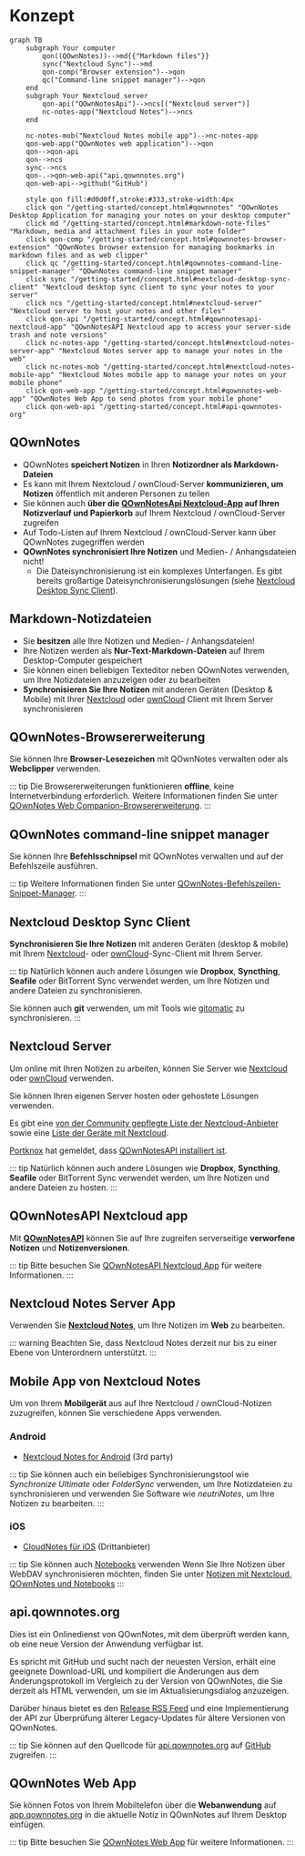# Konzept

```mermaid
graph TB
    subgraph Your computer
        qon((QOwnNotes))-->md{{"Markdown files"}}
        sync("Nextcloud Sync")-->md
        qon-comp("Browser extension")-->qon
        qc("Command-line snippet manager")-->qon
    end
    subgraph Your Nextcloud server
        qon-api("QOwnNotesApi")-->ncs[("Nextcloud server")]
        nc-notes-app("Nextcloud Notes")-->ncs
    end

    nc-notes-mob("Nextcloud Notes mobile app")-->nc-notes-app
    qon-web-app("QOwnNotes web application")-->qon
    qon-->qon-api
    qon-->ncs
    sync-->ncs
    qon-.->qon-web-api("api.qownnotes.org")
    qon-web-api-->github("GitHub")

    style qon fill:#d0d0ff,stroke:#333,stroke-width:4px
    click qon "/getting-started/concept.html#qownnotes" "QOwnNotes Desktop Application for managing your notes on your desktop computer"
    click md "/getting-started/concept.html#markdown-note-files" "Markdown, media and attachment files in your note folder"
    click qon-comp "/getting-started/concept.html#qownnotes-browser-extension" "QOwnNotes browser extension for managing bookmarks in markdown files and as web clipper"
    click qc "/getting-started/concept.html#qownnotes-command-line-snippet-manager" "QOwnNotes command-line snippet manager"
    click sync "/getting-started/concept.html#nextcloud-desktop-sync-client" "Nextcloud desktop sync client to sync your notes to your server"
    click ncs "/getting-started/concept.html#nextcloud-server" "Nextcloud server to host your notes and other files"
    click qon-api "/getting-started/concept.html#qownnotesapi-nextcloud-app" "QOwnNotesAPI Nextcloud app to access your server-side trash and note versions"
    click nc-notes-app "/getting-started/concept.html#nextcloud-notes-server-app" "Nextcloud Notes server app to manage your notes in the web"
    click nc-notes-mob "/getting-started/concept.html#nextcloud-notes-mobile-app" "Nextcloud Notes mobile app to manage your notes on your mobile phone"
    click qon-web-app "/getting-started/concept.html#qownnotes-web-app" "QOwnNotes Web App to send photos from your mobile phone"
    click qon-web-api "/getting-started/concept.html#api-qownnotes-org"
```

## QOwnNotes

- QOwnNotes **speichert Notizen** in Ihren **Notizordner als Markdown-Dateien**
- Es kann mit Ihrem Nextcloud / ownCloud-Server **kommunizieren, um Notizen** öffentlich mit anderen Personen zu teilen
- Sie können auch **über die [QOwnNotesApi Nextcloud-App](#qownnotesapi-nextcloud-app) auf Ihren Notizverlauf und Papierkorb** auf Ihrem Nextcloud / ownCloud-Server zugreifen
- Auf Todo-Listen auf Ihrem Nextcloud / ownCloud-Server kann über QOwnNotes zugegriffen werden
- **QOwnNotes synchronisiert Ihre Notizen** und Medien- / Anhangsdateien nicht!
    - Die Dateisynchronisierung ist ein komplexes Unterfangen. Es gibt bereits großartige Dateisynchronisierungslösungen (siehe [Nextcloud Desktop Sync Client](#nextcloud-desktop-sync-client)).


## Markdown-Notizdateien

- Sie **besitzen** alle Ihre Notizen und Medien- / Anhangsdateien!
- Ihre Notizen werden als **Nur-Text-Markdown-Dateien** auf Ihrem Desktop-Computer gespeichert
- Sie können einen beliebigen Texteditor neben QOwnNotes verwenden, um Ihre Notizdateien anzuzeigen oder zu bearbeiten
- **Synchronisieren Sie Ihre Notizen** mit anderen Geräten (Desktop & Mobile) mit Ihrer [Nextcloud](https://nextcloud.com/) oder [ownCloud](https://owncloud.org/) Client mit Ihrem Server synchronisieren


## QOwnNotes-Browsererweiterung

Sie können Ihre **Browser-Lesezeichen** mit QOwnNotes verwalten oder als **Webclipper** verwenden.

::: tip
Die Browsererweiterungen funktionieren **offline**, keine Internetverbindung erforderlich. Weitere Informationen finden Sie unter [QOwnNotes Web Companion-Browsererweiterung](browser-extension.md).
:::

## QOwnNotes command-line snippet manager

Sie können Ihre **Befehlsschnipsel** mit QOwnNotes verwalten und auf der Befehlszeile ausführen.

::: tip
Weitere Informationen finden Sie unter [QOwnNotes-Befehlszeilen-Snippet-Manager](command-line-snippet-manager.md).
:::

## Nextcloud Desktop Sync Client

**Synchronisieren Sie Ihre Notizen** mit anderen Geräten (desktop & mobile) mit Ihrem [Nextcloud](https://nextcloud.com/)- oder [ownCloud](https://owncloud.org/)-Sync-Client mit Ihrem Server.

::: tip
Natürlich können auch andere Lösungen wie **Dropbox**, **Syncthing**, **Seafile** oder BitTorrent Sync verwendet werden, um Ihre Notizen und andere Dateien zu synchronisieren.

Sie können auch **git** verwenden, um mit Tools wie [gitomatic](https://github.com/muesli/gitomatic/) zu synchronisieren.
:::

## Nextcloud Server

Um online mit Ihren Notizen zu arbeiten, können Sie Server wie [Nextcloud](https://nextcloud.com/) oder [ownCloud](https://owncloud.org/) verwenden.

Sie können Ihren eigenen Server hosten oder gehostete Lösungen verwenden.

Es gibt eine [von der Community gepflegte Liste der Nextcloud-Anbieter](https://github.com/nextcloud/providers#providers) sowie eine [Liste der Geräte mit Nextcloud](https://nextcloud.com/devices/).

[Portknox](https://portknox.net) hat gemeldet, dass [QOwnNotesAPI installiert ist](https://portknox.net/en/app_listing).

::: tip
Natürlich können auch andere Lösungen wie **Dropbox**, **Syncthing**, **Seafile** oder BitTorrent Sync verwendet werden, um Ihre Notizen und andere Dateien zu hosten.
:::

## QOwnNotesAPI Nextcloud app

Mit [**QOwnNotesAPI**](https://github.com/pbek/qownnotesapi) können Sie auf Ihre zugreifen serverseitige **verworfene Notizen** und **Notizenversionen**.

::: tip
Bitte besuchen Sie [QOwnNotesAPI Nextcloud App](qownnotesapi.md) für weitere Informationen.
:::

## Nextcloud Notes Server App

Verwenden Sie [**Nextcloud Notes**](https://github.com/nextcloud/notes), um Ihre Notizen im **Web** zu bearbeiten.

::: warning
Beachten Sie, dass Nextcloud Notes derzeit nur bis zu einer Ebene von Unterordnern unterstützt.
:::

## Mobile App von Nextcloud Notes

Um von Ihrem **Mobilgerät** aus auf Ihre Nextcloud / ownCloud-Notizen zuzugreifen, können Sie verschiedene Apps verwenden.

### Android

- [Nextcloud Notes for Android](https://play.google.com/store/apps/details?id=it.niedermann.owncloud.notes) (3rd party)

::: tip
Sie können auch ein beliebiges Synchronisierungstool wie *Synchronize Ultimate* oder *FolderSync* verwenden, um Ihre Notizdateien zu synchronisieren und verwenden Sie Software wie *neutriNotes*, um Ihre Notizen zu bearbeiten.
:::

### iOS

- [CloudNotes für iOS](https://itunes.apple.com/de/app/cloudnotes-owncloud-notes/id813973264?mt=8) (Drittanbieter)

::: tip
Sie können auch [Notebooks](https://itunes.apple.com/us/app/notebooks-write-and-organize/id780438662) verwenden Wenn Sie Ihre Notizen über WebDAV synchronisieren möchten, finden Sie unter [Notizen mit Nextcloud, QOwnNotes und Notebooks](https://lifemeetscode.com/blog/taking-notes-with-nextcloud-qownnotes-and-notebooks)
:::

## api.qownnotes.org

Dies ist ein Onlinedienst von QOwnNotes, mit dem überprüft werden kann, ob eine neue Version der Anwendung verfügbar ist.

Es spricht mit GitHub und sucht nach der neuesten Version, erhält eine geeignete Download-URL und kompiliert die Änderungen aus dem Änderungsprotokoll im Vergleich zu der Version von QOwnNotes, die Sie derzeit als HTML verwenden, um sie im Aktualisierungsdialog anzuzeigen.

Darüber hinaus bietet es den [Release RSS Feed](http://api.qownnotes.org/rss/app-releases) und eine Implementierung der API zur Überprüfung älterer Legacy-Updates für ältere Versionen von QOwnNotes.

::: tip
Sie können auf den Quellcode für [api.qownnotes.org](https://api.qownnotes.org) auf [GitHub](https://github.com/qownnotes/api) zugreifen.
:::

## QOwnNotes Web App

Sie können Fotos von Ihrem Mobiltelefon über die **Webanwendung** auf [app.qownnotes.org](https://app.qownnotes.org/) in die aktuelle Notiz in QOwnNotes auf Ihrem Desktop einfügen.

::: tip
Bitte besuchen Sie [QOwnNotes Web App](web-app.md) für weitere Informationen.
:::
